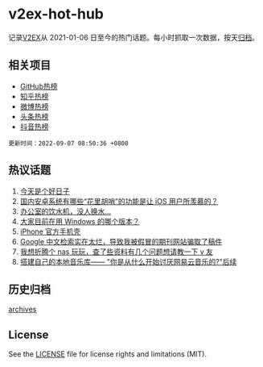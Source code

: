 # v2ex-hot-hub

 记录[V2EX](https://www.v2ex.com/)从 2021-01-06 日至今的热门话题。每小时抓取一次数据，按天[归档](archives)。
 
 ## 相关项目

- [GitHub热榜](https://github.com/lonnyzhang423/github-hot-hub)
- [知乎热榜](https://github.com/lonnyzhang423/zhihu-hot-hub)
- [微博热榜](https://github.com/lonnyzhang423/weibo-hot-hub)
- [头条热榜](https://github.com/lonnyzhang423/toutiao-hot-hub)
- [抖音热榜](https://github.com/lonnyzhang423/douyin-hot-hub)


 `更新时间：2022-09-07 08:50:36 +0800`

## 热议话题

1. [今天是个好日子](https://www.v2ex.com/t/877973)
1. [国内安卓系统有哪些“花里胡哨”的功能是让 iOS 用户所羡慕的？](https://www.v2ex.com/t/877975)
1. [办公室的饮水机，没人换水...](https://www.v2ex.com/t/877999)
1. [大家目前在用 Windows 的哪个版本？](https://www.v2ex.com/t/877983)
1. [iPhone 官方手机壳](https://www.v2ex.com/t/878028)
1. [Google 中文检索实在太烂，导致我被假冒的期刊网站骗取了稿件](https://www.v2ex.com/t/878002)
1. [我想折腾个 nas 玩玩，查了些资料有几个问题想请教一下 v 友](https://www.v2ex.com/t/878078)
1. [搭建自己的本地音乐库——
"你是从什么开始讨厌网易云音乐的?"后续](https://www.v2ex.com/t/878015)

## 历史归档

[archives](archives)

## License

See the [LICENSE](LICENSE) file for license rights and limitations (MIT).

